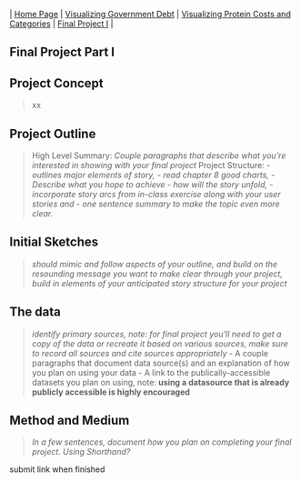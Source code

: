 | [Home Page](https://ellenasakai.github.io/sakaiportfolio/) | [Visualizing Government Debt](governmentdebt) | [Visualizing Protein Costs and Categories](protein) | [Final Project I](final-project-part-one) |


## Final Project Part I

## Project Concept
> xx

## Project Outline
> High Level Summary: *Couple paragraphs that describe what you're interested in showing with your final project* 
> Project Structure:
    - *outlines major elements of story,
    - read chapter 8 good charts,
    - Describe what you hope to achieve
    - how will the story unfold,
    - incorporate story arcs from in-class exercise along with your user stories and
    - one sentence summary to make the topic even more clear.*


## Initial Sketches
> *should mimic and follow aspects of your outline, and build on the resounding message you want to make clear through your project, build in elements of your anticipated story structure for your project*


## The data
> *identify primary sources, note: for final project you'll need to get a copy of the data or recreate it based on various sources, make sure to record all sources and cite sources appropriately*
    - A couple paragraphs that document data source(s) and an explanation of how you plan on using your data
    - A link to the publically-accessible datasets you plan on using, note: **using a datasource that is already publicly accessible is highly              encouraged**

## Method and Medium
> *In a few sentences, document how you plan on completing your final project. Using Shorthand?*


submit link when finished
